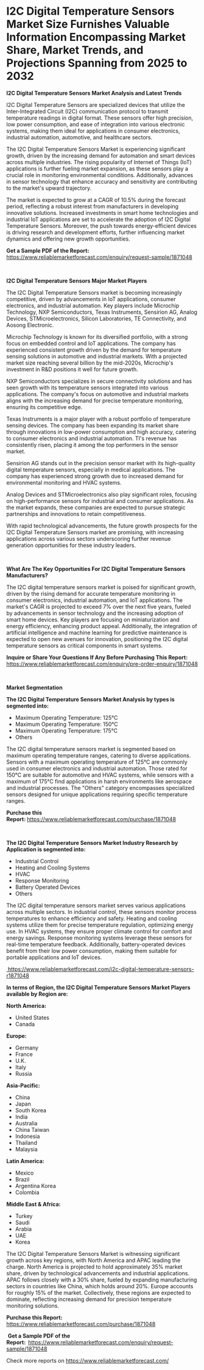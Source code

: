<p><h1>I2C Digital Temperature Sensors Market Size Furnishes Valuable Information Encompassing Market Share, Market Trends, and Projections Spanning from 2025 to 2032</h1></p><p><strong>I2C Digital Temperature Sensors Market Analysis and Latest Trends</strong></p>
<p><p>I2C Digital Temperature Sensors are specialized devices that utilize the Inter-Integrated Circuit (I2C) communication protocol to transmit temperature readings in digital format. These sensors offer high precision, low power consumption, and ease of integration into various electronic systems, making them ideal for applications in consumer electronics, industrial automation, automotive, and healthcare sectors. </p><p>The I2C Digital Temperature Sensors Market is experiencing significant growth, driven by the increasing demand for automation and smart devices across multiple industries. The rising popularity of Internet of Things (IoT) applications is further fueling market expansion, as these sensors play a crucial role in monitoring environmental conditions. Additionally, advances in sensor technology that enhance accuracy and sensitivity are contributing to the market's upward trajectory. </p><p>The market is expected to grow at a CAGR of 10.5% during the forecast period, reflecting a robust interest from manufacturers in developing innovative solutions. Increased investments in smart home technologies and industrial IoT applications are set to accelerate the adoption of I2C Digital Temperature Sensors. Moreover, the push towards energy-efficient devices is driving research and development efforts, further influencing market dynamics and offering new growth opportunities.</p></p>
<p><strong>Get a Sample PDF of the Report:&nbsp;</strong> <a href="https://www.reliablemarketforecast.com/enquiry/request-sample/1871048?utm_campaign=2124&utm_medium=2&utm_source=Github&utm_content=ia&utm_term=13022025&utm_id=i2c-digital-temperature-sensors">https://www.reliablemarketforecast.com/enquiry/request-sample/1871048</a></p>
<p>&nbsp;</p>
<p><strong>I2C Digital Temperature Sensors Major Market Players</strong></p>
<p><p>The I2C Digital Temperature Sensors market is becoming increasingly competitive, driven by advancements in IoT applications, consumer electronics, and industrial automation. Key players include Microchip Technology, NXP Semiconductors, Texas Instruments, Sensirion AG, Analog Devices, STMicroelectronics, Silicon Laboratories, TE Connectivity, and Aosong Electronic.</p><p>Microchip Technology is known for its diversified portfolio, with a strong focus on embedded control and IoT applications. The company has experienced consistent growth driven by the demand for temperature sensing solutions in automotive and industrial markets. With a projected market size reaching several billion by the mid-2020s, Microchip's investment in R&D positions it well for future growth.</p><p>NXP Semiconductors specializes in secure connectivity solutions and has seen growth with its temperature sensors integrated into various applications. The company's focus on automotive and industrial markets aligns with the increasing demand for precise temperature monitoring, ensuring its competitive edge.</p><p>Texas Instruments is a major player with a robust portfolio of temperature sensing devices. The company has been expanding its market share through innovations in low-power consumption and high accuracy, catering to consumer electronics and industrial automation. TI's revenue has consistently risen, placing it among the top performers in the sensor market.</p><p>Sensirion AG stands out in the precision sensor market with its high-quality digital temperature sensors, especially in medical applications. The company has experienced strong growth due to increased demand for environmental monitoring and HVAC systems.</p><p>Analog Devices and STMicroelectronics also play significant roles, focusing on high-performance sensors for industrial and consumer applications. As the market expands, these companies are expected to pursue strategic partnerships and innovations to retain competitiveness.</p><p>With rapid technological advancements, the future growth prospects for the I2C Digital Temperature Sensors market are promising, with increasing applications across various sectors underscoring further revenue generation opportunities for these industry leaders.</p></p>
<p>&nbsp;</p>
<p><strong>What Are The Key Opportunities For I2C Digital Temperature Sensors Manufacturers?</strong></p>
<p><p>The I2C digital temperature sensors market is poised for significant growth, driven by the rising demand for accurate temperature monitoring in consumer electronics, industrial automation, and IoT applications. The market's CAGR is projected to exceed 7% over the next five years, fueled by advancements in sensor technology and the increasing adoption of smart home devices. Key players are focusing on miniaturization and energy efficiency, enhancing product appeal. Additionally, the integration of artificial intelligence and machine learning for predictive maintenance is expected to open new avenues for innovation, positioning the I2C digital temperature sensors as critical components in smart systems.</p></p>
<p><strong>Inquire or Share Your Questions If Any Before Purchasing This Report:</strong> <a href="https://www.reliablemarketforecast.com/enquiry/pre-order-enquiry/1871048?utm_campaign=2124&utm_medium=2&utm_source=Github&utm_content=ia&utm_term=13022025&utm_id=i2c-digital-temperature-sensors">https://www.reliablemarketforecast.com/enquiry/pre-order-enquiry/1871048</a></p>
<p>&nbsp;</p>
<p><strong>Market Segmentation</strong></p>
<p><strong>The I2C Digital Temperature Sensors Market Analysis by types is segmented into:</strong></p>
<p><ul><li>Maximum Operating Temperature: 125°C</li><li>Maximum Operating Temperature: 150°C</li><li>Maximum Operating Temperature: 175°C</li><li>Others</li></ul></p>
<p><p>The I2C digital temperature sensors market is segmented based on maximum operating temperature ranges, catering to diverse applications. Sensors with a maximum operating temperature of 125°C are commonly used in consumer electronics and industrial automation. Those rated for 150°C are suitable for automotive and HVAC systems, while sensors with a maximum of 175°C find applications in harsh environments like aerospace and industrial processes. The "Others" category encompasses specialized sensors designed for unique applications requiring specific temperature ranges.</p></p>
<p><strong>Purchase this Report:&nbsp;</strong><a href="https://www.reliablemarketforecast.com/purchase/1871048?utm_campaign=2124&utm_medium=2&utm_source=Github&utm_content=ia&utm_term=13022025&utm_id=i2c-digital-temperature-sensors">https://www.reliablemarketforecast.com/purchase/1871048</a></p>
<p>&nbsp;</p>
<p><strong>The I2C Digital Temperature Sensors Market Industry Research by Application is segmented into:</strong></p>
<p><ul><li>Industrial Control</li><li>Heating and Cooling Systems</li><li>HVAC</li><li>Response Monitoring</li><li>Battery Operated Devices</li><li>Others</li></ul></p>
<p><p>The I2C digital temperature sensors market serves various applications across multiple sectors. In industrial control, these sensors monitor process temperatures to enhance efficiency and safety. Heating and cooling systems utilize them for precise temperature regulation, optimizing energy use. In HVAC systems, they ensure proper climate control for comfort and energy savings. Response monitoring systems leverage these sensors for real-time temperature feedback. Additionally, battery-operated devices benefit from their low power consumption, making them suitable for portable applications and IoT devices.</p></p>
<p><a href="https://www.reliablemarketforecast.com/i2c-digital-temperature-sensors-r1871048?utm_campaign=2124&utm_medium=2&utm_source=Github&utm_content=ia&utm_term=13022025&utm_id=i2c-digital-temperature-sensors">&nbsp;https://www.reliablemarketforecast.com/i2c-digital-temperature-sensors-r1871048</a></p>
<p><strong>In terms of Region, the I2C Digital Temperature Sensors Market Players available by Region are:</strong></p>
<p>
    <p> <strong> North America: </strong>
        <ul>
            <li>United States</li>
            <li>Canada</li>
        </ul>
        </p> 
    <p> <strong> Europe: </strong>
        <ul>
            <li>Germany</li>
            <li>France</li>
            <li>U.K.</li>
            <li>Italy</li>
            <li>Russia</li>
        </ul>
        </p> 
    <p> <strong> Asia-Pacific: </strong>
        <ul>
            <li>China</li>
            <li>Japan</li>
            <li>South Korea</li>
            <li>India</li>
            <li>Australia</li>
            <li>China Taiwan</li>
            <li>Indonesia</li>
            <li>Thailand</li>
            <li>Malaysia</li>
        </ul>
        </p> 
    <p> <strong> Latin America: </strong>
        <ul>
            <li>Mexico</li>
            <li>Brazil</li>
            <li>Argentina Korea</li>
            <li>Colombia</li>
        </ul>
        </p> 
    <p> <strong> Middle East & Africa: </strong>
        <ul>
            <li>Turkey</li>
            <li>Saudi</li>
            <li>Arabia</li>
            <li>UAE</li>
            <li>Korea</li>
        </ul>
    </p>
    </p>
<p><p>The I2C Digital Temperature Sensors Market is witnessing significant growth across key regions, with North America and APAC leading the charge. North America is projected to hold approximately 35% market share, driven by technological advancements and industrial applications. APAC follows closely with a 30% share, fueled by expanding manufacturing sectors in countries like China, which holds around 20%. Europe accounts for roughly 15% of the market. Collectively, these regions are expected to dominate, reflecting increasing demand for precision temperature monitoring solutions.</p></p>
<p><strong>Purchase this Report: </strong><a href="https://www.reliablemarketforecast.com/purchase/1871048?utm_campaign=2124&utm_medium=2&utm_source=Github&utm_content=ia&utm_term=13022025&utm_id=i2c-digital-temperature-sensors">https://www.reliablemarketforecast.com/purchase/1871048</a></p>
<p>&nbsp;<strong>Get a Sample PDF of the Report:&nbsp;&nbsp;</strong><a href="https://www.reliablemarketforecast.com/enquiry/request-sample/1871048?utm_campaign=2124&utm_medium=2&utm_source=Github&utm_content=ia&utm_term=13022025&utm_id=i2c-digital-temperature-sensors">https://www.reliablemarketforecast.com/enquiry/request-sample/1871048</a></p>
<p><strong></strong></p>
<p>Check more reports on <a href="https://www.reliablemarketforecast.com/?utm_campaign=2124&utm_medium=2&utm_source=Github&utm_content=ia&utm_term=13022025&utm_id=i2c-digital-temperature-sensors">https://www.reliablemarketforecast.com/</a></p>